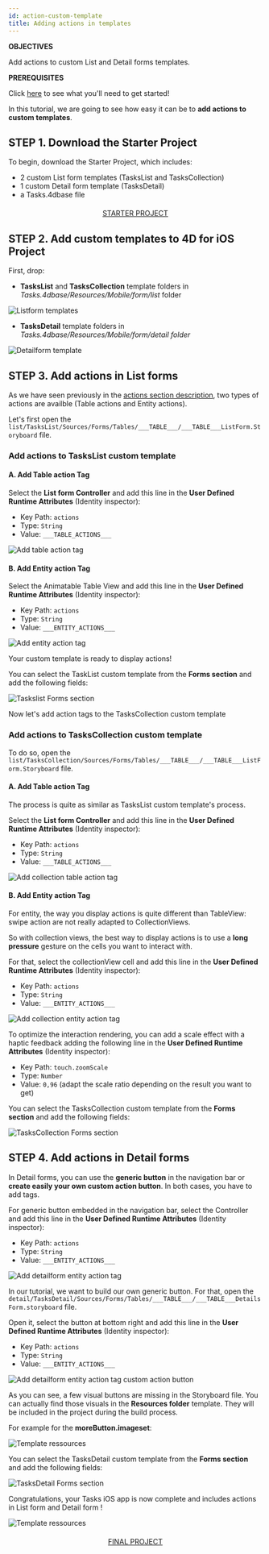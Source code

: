 ```yaml
---
id: action-custom-template
title: Adding actions in templates
---
```


<div class = "objectives"> 

**OBJECTIVES**

Add actions to custom List and Detail forms templates.</div> <div class = "prerequisites"> 

**PREREQUISITES**

Click [here](prerequisites.html) to see what you'll need to get started!</div> 

In this tutorial, we are going to see how easy it can be to **add actions to custom templates**.

## STEP 1. Download the Starter Project

To begin, download the Starter Project, which includes:

* 2 custom List form templates (TasksList and TasksCollection)
* 1 custom Detail form template (TasksDetail)
* a Tasks.4dbase file

<div style="text-align: center; margin-top: 20px; margin-bottom: 20px">
  <p>
    

<a class="button"
href="../assets/en/actions/TasksCustomStarter.zip">STARTER PROJECT</a>

  </p>
</div>

## STEP 2. Add custom templates to 4D for iOS Project

First, drop:

* **TasksList** and **TasksCollection** template folders in *Tasks.4dbase/Resources/Mobile/form/list* folder 

![Listform templates](assets/en/actions/Listform-templates.png)

* **TasksDetail** template folders in *Tasks.4dbase/Resources/Mobile/form/detail folder*

![Detailform template](assets/en/actions/Detailform-template.png)

## STEP 3. Add actions in List forms

As we have seen previously in the [actions section description](actions.html), two types of actions are availble (Table actions and Entity actions).

Let's first open the ```list/TasksList/Sources/Forms/Tables/___TABLE___/___TABLE___ListForm.Storyboard``` file.

### Add actions to TasksList custom template

#### A. Add Table action Tag

Select the **List form Controller** and add this line in the **User Defined Runtime Attributes** (Identity inspector):

* Key Path: ```actions```
* Type: ```String```
* Value: ```___TABLE_ACTIONS___```

![Add table action tag](assets/en/actions/Add-table-tag-taskslist.png)

#### B. Add Entity action Tag

Select the Animatable Table View and add this line in the **User Defined Runtime Attributes** (Identity inspector):

* Key Path: ```actions```
* Type: ```String```
* Value: ```___ENTITY_ACTIONS___```

![Add entity action tag](assets/en/actions/Add-entity-tag-taskslist.png)

Your custom template is ready to display actions!

You can select the TaskList custom template from the **Forms section** and add the following fields:

![Taskslist Forms section](assets/en/actions/listform-taskslist-forms-section.png)

Now let's add action tags to the TasksCollection custom template

### Add actions to TasksCollection custom template

To do so, open the ```list/TasksCollection/Sources/Forms/Tables/___TABLE___/___TABLE___ListForm.Storyboard``` file.

#### A. Add Table action Tag

The process is quite as similar as TasksList custom template's process.

Select the **List form Controller** and add this line in the **User Defined Runtime Attributes** (Identity inspector):

* Key Path: ```actions```
* Type: ```String```
* Value: ```___TABLE_ACTIONS___```

![Add collection table action tag](assets/en/actions/Add-collection-table-tag-taskslist.png)

#### B. Add Entity action Tag

For entity, the way you display actions is quite different than TableView: swipe action are not really adapted to CollectionViews.

So with collection views, the best way to display actions is to use a **long pressure** gesture on the cells you want to interact with.

For that, select the collectionView cell and add this line in the **User Defined Runtime Attributes** (Identity inspector):

* Key Path: ```actions```
* Type: ```String```
* Value: ```___ENTITY_ACTIONS___```

![Add collection entity action tag](assets/en/actions/Add-collection-entity-tag-taskslist.png)

To optimize the interaction rendering, you can add a scale effect with a haptic feedback adding the following line in the **User Defined Runtime Attributes** (Identity inspector):

* Key Path: ```touch.zoomScale```
* Type: ```Number```
* Value: ```0,96``` (adapt the scale ratio depending on the result you want to get)

You can select the TasksCollection custom template from the **Forms section** and add the following fields:

![TasksCollection Forms section](assets/en/actions/listform-taskscollection-forms-section.png)

## STEP 4. Add actions in Detail forms

In Detail forms, you can use the **generic button** in the navigation bar or **create easily your own custom action button**. In both cases, you have to add tags.

For generic button embedded in the navigation bar, select the Controller and add this line in the **User Defined Runtime Attributes** (Identity inspector):

* Key Path: ```actions```
* Type: ```String```
* Value: ```___ENTITY_ACTIONS___```

![Add detailform entity action tag](assets/en/actions/Detail-form-action-navigationBar.png)

In our tutorial, we want to build our own generic button. For that, open the ```detail/TasksDetail/Sources/Forms/Tables/___TABLE___/___TABLE___DetailsForm.storyboard``` file.

Open it, select the button at bottom right and add this line in the **User Defined Runtime Attributes** (Identity inspector):

* Key Path: ```actions```
* Type: ```String```
* Value: ```___ENTITY_ACTIONS___```

![Add detailform entity action tag custom action button](assets/en/actions/Detail-form-action-custom-action-Button.png)

As you can see, a few visual buttons are missing in the Storyboard file. You can actually find those visuals in the **Resources folder** template. They will be included in the project during the build process.

For example for the **moreButton.imageset**:

![Template ressources](assets/en/actions/Template-Ressources.png)

You can select the TasksDetail custom template from the **Forms section** and add the following fields:

![TasksDetail Forms section](assets/en/actions/detailform-forms-section.png)

Congratulations, your Tasks iOS app is now complete and includes actions in List form and Detail form !

![Template ressources](assets/en/actions/ListForm-entity-action-tableview.png)

<div style="text-align: center; margin-top: 20px; margin-bottom: 20px">
  <p>
    

<a class="button"
href="../assets/en/actions/TasksCustomFinal.zip">FINAL PROJECT</a>

  </p>
</div>